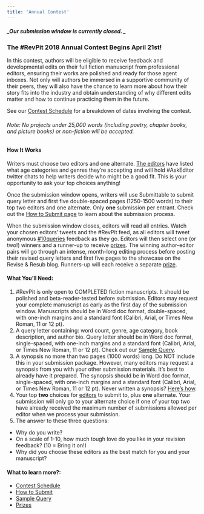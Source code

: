 ```yaml
---
title: 'Annual Contest'
---
```


##### _Our submission window is currently closed. _

### The #RevPit 2018 Annual Contest Begins April 21st!

In this contest, authors will be eligible to receive feedback and developmental edits on their full fiction manuscript from professional editors, ensuring their works are polished and ready for those agent inboxes. Not only will authors be immersed in a supportive community of their peers, they will also have the chance to learn more about how their story fits into the industry and obtain understanding of why different edits matter and how to continue practicing them in the future.

See our [Contest Schedule](http://reviseresub.com/annual-contest/schedule) for a breakdown of dates involving the contest.

###### _Note: No projects under 25,000 words (including poetry, chapter books, and picture books) or non-fiction will be accepted._

#### How It Works

Writers must choose two editors and one alternate. [The editors](http://reviseresub.com/editors) have listed what age categories and genres they’re accepting and will hold #AskEditor twitter chats to help writers decide who might be a good fit. This is your opportunity to ask your top choices anything!

Once the submission window opens, writers will use Submittable to submit query letter and first five double-spaced pages (1250-1500 words) to their top two editors and one alternate. Only **one** submission per entrant. Check out the [How to Submit page](http://reviseresub.com/annual-contest/how-to-submit) to learn about the submission process.

When the submission window closes, editors will read all entries. Watch your chosen editors’ tweets and the #RevPit feed, as all editors will tweet anonymous [#10queries](https://katiemccoach.com/how-an-editor-sees-it-10queries?target=_blank) feedback as they go. Editors will then select one (or two!) winners and a runner-up to receive [prizes](http://reviseresub.com/annual-contest/prizes). The winning author-editor pairs will go through an intense, month-long editing process before posting their revised query letters and first five pages to the showcase on the Revise & Resub blog. Runners-up will each receive a separate [prize](http://reviseresub.com/annual-contest/prizes). 

#### What You’ll Need:

1. \#RevPit is only open to COMPLETED fiction manuscripts. It should be polished and beta-reader-tested before submission. Editors may request your complete manuscript as early as the first day of the submission window. Manuscripts should be in Word doc format, double-spaced, with one-inch margins and a standard font (Calibri, Arial, or Times New Roman, 11 or 12 pt). 
2. A query letter containing: word count, genre, age category, book description, and author bio. Query letter should be in Word doc format, single-spaced, with one-inch margins and a standard font (Calibri, Arial, or Times New Roman, 11 or 12 pt). Check out our [Sample Query](http://reviseresub.com/annual-contest/sample-query).
3. A synopsis no more than two pages (1000 words) long. Do NOT include this in your submission package. However, many editors may request a synopsis from you with your other submission materials. It’s best to already have it prepared. The synopsis should be in Word doc format, single-spaced, with one-inch margins and a standard font (Calibri, Arial, or Times New Roman, 11 or 12 pt). Never written a synopsis? [Here’s how](http://www.writersdigest.com/editor-blogs/guide-to-literary-agents/mastering-dreaded-synopsis?target=_blank).
4. Your top **two** choices for [editors](http://reviseresub.com/editors) to submit to, plus **one** alternate. Your submission will only go to your alternate choice if one of your top two have already received the maximum number of submissions allowed per editor when we process your submission.
5. The answer to these three questions:
 * Why do you write?
 * On a scale of 1-10, how much tough love do you like in your revision feedback? (10 = Bring it on!)
 * Why did you choose these editors as the best match for you and your manuscript?

#### What to learn more?:
 * [Contest Schedule](http://reviseresub.com/annual-contest/schedule)
 * [How to Submit](http://reviseresub.com/annual-contest/how-to-submit)
 * [Sample Query](http://reviseresub.com/annual-contest/sample-query)
 * [Prizes](http://reviseresub.com/annual-contest/prizes)



